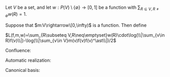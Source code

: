 Let $V$ be a set, and let $w:P(V)\setminus\{\emptyset\}\rightarrow[0,1]$ be a function with $\sum_{R\subseteq V,R\neq\emptyset}w(R)=1$.

Suppose that $m:V\rightarrow\[0,\infty)$ is a function. Then define

$L(f,m,w)=\sum_{R\subseteq V,R\neq\emptyset}w(R)\cdot\log(\\|\sum_{v\in R}f(v)\\|)-\log(\\|\sum_{v\in V}m(v)f(v)f(v)^\ast\\|)/2$

Confluence: 

Automatic realization: 

Canonical basis: 
